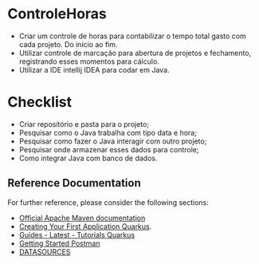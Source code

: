 # ControleHoras
- Criar um controle de horas para contabilizar o tempo total gasto com cada projeto. Do início ao fim.
- Utilizar controle de marcação para abertura de projetos e fechamento, registrando esses momentos para cálculo.
- Utilizar a IDE intellij IDEA para codar em Java.
  
# Checklist
- Criar repositório e pasta para o projeto;
- Pesquisar como o Java trabalha com tipo data e hora;
- Pesquisar como fazer o Java interagir com outro projeto;
- Pesquisar onde armazenar esses dados para controle;
- Como integrar Java com banco de dados.

## Reference Documentation
For further reference, please consider the following sections:

* [Official Apache Maven documentation](https://maven.apache.org/guides/index.html)
* [Creating Your First Application Quarkus](https://quarkus.io/guides/getting-started).
* [Guides - Latest - Tutorials Quarkus](https://quarkus.io/guides/)
* [Getting Started Postman](https://learning.postman.com/docs/getting-started/overview/)
* [DATASOURCES](https://quarkus.io/guides/datasource)
